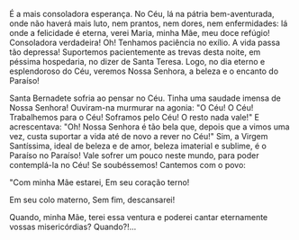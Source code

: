 É a mais consoladora esperança. No Céu, lá na pátria bem-aventurada, onde não haverá mais luto, nem prantos, nem dores, nem enfermidades: lá onde a felicidade é eterna, verei Maria, minha Mãe, meu doce refúgio! Consoladora verdadeira! Oh! Tenhamos paciência no exílio. A vida passa tão depressa! Suportemos pacientemente as trevas desta noite, em péssima hospedaria, no dizer de Santa Teresa. Logo, no dia eterno e esplendoroso do Céu, veremos Nossa Senhora, a beleza e o encanto do Paraíso!

Santa Bernadete sofria ao pensar no Céu. Tinha uma saudade imensa de Nossa Senhora! Ouviram-na murmurar na agonia: "O Céu! O Céu! Trabalhemos para o Céu! Soframos pelo Céu! O resto nada vale!" E acrescentava: "Oh! Nossa Senhora é tão bela que, depois que a vimos uma vez, custa suportar a vida até de novo a rever no Céu!" Sim, a Virgem Santíssima, ideal de beleza e de amor, beleza imaterial e sublime, é o Paraíso no Paraíso! Vale sofrer um pouco neste mundo, para poder contemplá-la no Céu! Se soubéssemos! Cantemos com o povo:

"Com minha Mãe estarei, Em seu coração terno!

Em seu colo materno, Sem fim, descansarei!

Quando, minha Mãe, terei essa ventura e poderei cantar eternamente vossas misericórdias? Quando?!\...